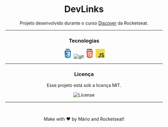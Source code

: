 <h1 align="center"> DevLinks </h1>

<p align="center">
Projeto desenvolvido durante o curso <a href="https://rocketseat.com.br/discover">Discover</a> da Rocketseat.
</p>

---

<h3 align="center">Tecnologias</h3>

<p align="center">
<img src="https://raw.githubusercontent.com/devicons/devicon/master/icons/css3/css3-original-wordmark.svg" alt="css3" width="30" height="30"/>
<img src="https://www.vectorlogo.zone/logos/git-scm/git-scm-icon.svg" alt="git" width="30" height="30"/>
<img src="https://raw.githubusercontent.com/devicons/devicon/master/icons/html5/html5-original-wordmark.svg" alt="html5" width="30" height="30"/>
<img src="https://raw.githubusercontent.com/devicons/devicon/master/icons/javascript/javascript-original.svg" alt="javascript" width="30" height="30"/>
</p>

---

<h3 align="center">Licença</h3>

<p align="center">Esse projeto está sob a licença MIT.</p>

<p align="center">
  <img alt="License" src="https://img.shields.io/static/v1?label=license&message=MIT&color=49AA26&labelColor=000000">
</p>

---

<br>

<p align="center">Make with ♥ by Mário and Rocketseat!</p>
